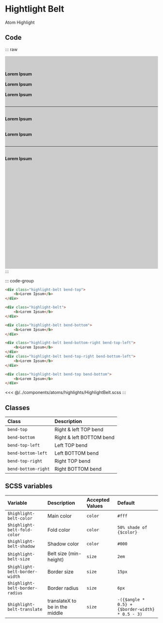 # Hightlight Belt
<Badge type="tip">Atom</Badge> <Badge type="info">Highlight</Badge>

## Code

::: raw
<div class="dev-section">
    <div id="highlight-test-container">
        <div class="highlight-belt bend-top">
            <b>Lorem Ipsum</b>
        </div>
        <br />
        <div class="highlight-belt">
            <b>Lorem Ipsum</b>
        </div>
        <br />
        <div class="highlight-belt bend-bottom">
            <b>Lorem Ipsum</b>
        </div>
        <br />
        <hr />
        <br />
        <div class="highlight-belt bend-bottom-right bend-top-left">
            <b>Lorem Ipsum</b>
        </div>
        <br />
        <br />
        <div class="highlight-belt bend-top-right bend-bottom-left">
            <b>Lorem Ipsum</b>
        </div>
        <br />
        <hr />
        <br />
        <div class="highlight-belt bend-top bend-bottom">
            <b>Lorem Ipsum</b>
        </div>
    </div>
</div>
:::

::: code-group
```html [top]
<div class="highlight-belt bend-top">
    <b>Lorem Ipsum</b>
</div>
```
```html [no direction]
<div class="highlight-belt">
    <b>Lorem Ipsum</b>
</div>
```
```html [bottom]
<div class="highlight-belt bend-bottom">
    <b>Lorem Ipsum</b>
</div>
```
```html [different bends]
<div class="highlight-belt bend-bottom-right bend-top-left">
    <b>Lorem Ipsum</b>
</div>
<div class="highlight-belt bend-top-right bend-bottom-left">
    <b>Lorem Ipsum</b>
</div>
```
```html [top and bottom]
<div class="highlight-belt bend-top bend-bottom">
    <b>Lorem Ipsum</b>
</div>
```
<<< @/../components/atoms/highlights/HighlightBelt.scss
:::

## Classes

| Class               | Description              |
|:--------------------|:-------------------------|
| `bend-top`          | Right & left TOP bend    |
| `bend-bottom`       | Right & left BOTTOM bend |
| `bend-top-left`     | Left TOP bend            |
| `bend-bottom-left`  | Left BOTTOM bend         |
| `bend-top-right`    | Right TOP bend           |
| `bend-bottom-right` | Right BOTTOM bend        |

## SCSS variables

| Variable                        | Description                    | Accepted Values | Default                                         |
|:--------------------------------|:-------------------------------|:----------------|:------------------------------------------------|
| `$highlight-belt-color`         | Main color                     | `color`         | `#fff`                                          |
| `$highlight-belt-fold-color`    | Fold color                     | `color`         | `50% shade of {$color}`                         |
| `$highlight-belt-shadow`        | Shadow color                   | `color`         | `#000`                                          |
| `$highlight-belt-size`          | Belt size (min-height)         | `size`          | `2em`                                           |
| `$highlight-belt-border-width`  | Border size                    | `size`          | `15px`                                          |
| `$highlight-belt-border-radius` | Border radius                  | `size`          | `6px`                                           |
| `$highlight-belt-translate`     | translateX to be in the middle | `size`          | `-({$angle * 0.5} + {$border-width} * 0.5 - 3)` |

<style lang="scss">
@use "docs/theme.scss" as theme;
@use "components/atoms/highlights/HighlightBelt.scss" as * with (
    $highlight-belt-color: theme.$primary-color,
);

#highlight-test-container{
  width: 100%;
  height: 600px;
  padding: 10% 0;
  background-color: #ccc;
}
</style>
